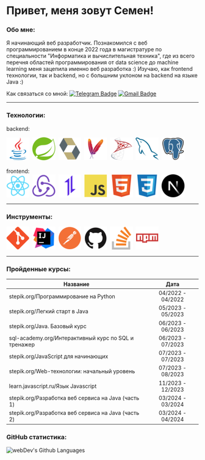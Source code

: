 # Привет, меня зовут Семен!

### Обо мне:

Я начинающий веб разработчик. Познакомился с веб программированием в конце 2022 года в магистратуре по специальности "Информатика и вычислительная техника", где из всего перечня областей программирования от data science до machine learning меня зацепила именно веб разработка :) Изучаю, как frontend технологии, так и backend, но с большним уклоном на backend на языке Java :)

Как связаться со мной: [![Telegram Badge](https://img.shields.io/badge/-roslyakovsemen-blue?style=flat&logo=Telegram&logoColor=white)](https://t.me/icatchme) [![Gmail Badge](https://img.shields.io/badge/-Gmail-red?style=flat&logo=Gmail&logoColor=white)](mailto:roslyakov119@gmail.com)

---

### Технологии:
<span>backend:</span>
<div>
  <img src="https://github.com/devicons/devicon/blob/master/icons/java/java-original.svg" title="java" alt="java" width="60" height="60"/>&nbsp;
  <img src="https://github.com/devicons/devicon/blob/master/icons/spring/spring-original.svg" title="spring" alt="spring" width="60" height="60"/>&nbsp;
  <img src="https://github.com/devicons/devicon/blob/master/icons/hibernate/hibernate-original.svg" title="hibernate" alt="hibernate" width="60" height="60"/>&nbsp;
  <img src="https://github.com/devicons/devicon/blob/master/icons/maven/maven-original.svg" title="maven" alt="maven" width="60" height="60""/>&nbsp;
  <img src="https://github.com/devicons/devicon/blob/master/icons/microsoftsqlserver/microsoftsqlserver-original.svg" title="mssqlserver" alt="mssqlserver" width="60" height="60"/>&nbsp;
  <img src="https://github.com/devicons/devicon/blob/master/icons/mysql/mysql-original.svg" title="mysql" alt="mysql" width="60" height="60"/>&nbsp;
  <img src="https://github.com/devicons/devicon/blob/master/icons/postgresql/postgresql-original.svg" title="postgresql" alt="postgresql" width="60" height="60"/>&nbsp;
</div>

<br>
<span>frontend:</span>
<div>
    <img src="https://github.com/devicons/devicon/blob/master/icons/react/react-original.svg" title="react" alt="react" width="60" height="60"/>&nbsp;
    <img src="https://github.com/devicons/devicon/blob/master/icons/redux/redux-original.svg" title="redux" alt="redux" width="60" height="60"/>&nbsp;
   <img src="https://github.com/devicons/devicon/blob/master/icons/axios/axios-plain.svg" title="axios" alt="axios" width="60" height="60"/>&nbsp;
    <img src="https://github.com/devicons/devicon/blob/master/icons/javascript/javascript-original.svg" title="js" alt="js" width="60" height="60"/>&nbsp;
  <img src="https://github.com/devicons/devicon/blob/master/icons/html5/html5-original.svg" title="html5" alt="html5" width="60" height="60"/>&nbsp;
  <img src="https://github.com/devicons/devicon/blob/master/icons/css3/css3-original.svg" title="css3" alt="css3" width="60" height="60"/>&nbsp;
  <img src="https://github.com/devicons/devicon/blob/master/icons/nextjs/nextjs-original.svg" title="nextjs" alt="nextjs" width="60" height="60"/>&nbsp;
</div>

---

### Инструменты:

<div>
   <img src="https://github.com/devicons/devicon/blob/master/icons/git/git-original.svg" title="git" alt="git" width="60" height="60"/>&nbsp;
    <img src="https://github.com/devicons/devicon/blob/master/icons/intellij/intellij-original.svg" title="intellij" alt="intellij" width="60" height="60"/>&nbsp;
  <img src="https://github.com/devicons/devicon/blob/master/icons/postman/postman-original.svg" title="postman" alt="postman" width="60" height="60"/>&nbsp;
  <img src="https://github.com/devicons/devicon/blob/master/icons/github/github-original.svg" title="github" alt="github" width="60" height="60"/>&nbsp;
    <img src="https://github.com/devicons/devicon/blob/master/icons/stackoverflow/stackoverflow-original.svg" title="stackoverflow" alt="stackoverflow" width="60" height="60"/>&nbsp;
    <img src="https://github.com/devicons/devicon/blob/master/icons/npm/npm-original-wordmark.svg" title="npm" alt="npm" width="60" height="60"/>&nbsp;
<!--     <img src="https://github.com/devicons/devicon/blob/master/icons/docker/docker-plain.svg" title="docker" alt="docker" width="60" height="60"/>&nbsp; -->
</div>

---

### Пройденные курсы:

| Название                                                        | Дата              |
| ----------------------------------------------------------------| :---------------: |
| stepik.org/Программирование на Python                           | 04/2022 - 04/2022 |
| stepik.org/Легкий старт в Java                                  | 05/2023 - 05/2023 |
| stepik.org/Java. Базовый курс                                   | 06/2023 - 06/2023 |
| sql-academy.org/Интерактивный курс по SQL и тренажер            | 06/2023 - 07/2023 |
| stepik.org/JavaScript для начинающих                            | 07/2023 - 07/2023 |
| stepik.org/Web-технологии: начальный уровень                    | 07/2023 - 08/2023 |
| learn.javascript.ru/Язык Javascript                             | 11/2023 - 12/2023 |
| stepik.org/Разработка веб сервиса на Java (часть 1)             | 03/2024 - 03/2024 |
| stepik.org/Разработка веб сервиса на Java (часть 2)             | 03/2024 - 04/2024 |


### GitHub статистика:

  <img height="195px" alt="webDev's Github Languages" src="https://github-readme-stats-sigma-five.vercel.app/api/top-langs/?username=catchme24&layout=compact&theme=vision-friendly-dark" />



